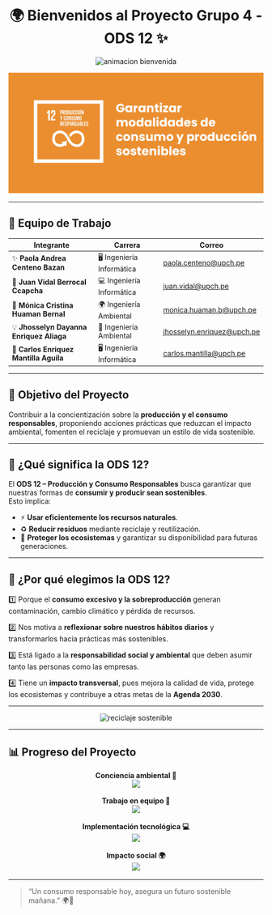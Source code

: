 <!-- ✨ Portada Animada con Shields y GIF -->
<h1 align="center">🌍 Bienvenidos al Proyecto Grupo 4 - ODS 12 ✨</h1>

<p align="center">
  <img src="https://readme-typing-svg.herokuapp.com?size=28&color=3CB371&center=true&vCenter=true&width=950&lines=🌱+Producción+y+Consumo+Responsables;💡+Innovando+para+un+futuro+sostenible;🤝+Trabajo+en+equipo+y+responsabilidad+social" alt="animacion bienvenida">
</p>

<p align="center">
  <img src="https://github.com/JuanVidalx/Grupo-4_Fundamentos-de-dise-o/blob/05fad9449a39b9e1cc774faa3228613bc974876a/ods12.jpg" width="600" alt="ODS 12">
</p>

---

## 👥 Equipo de Trabajo  

| Integrante | Carrera | Correo |  
|------------|---------|--------|  
| ✨ **Paola Andrea Centeno Bazan** | 🖥️ Ingeniería Informática | [paola.centeno@upch.pe](mailto:paola.centeno@upch.pe) |  
| 🚀 **Juan Vidal Berrocal Ccapcha** | 💻 Ingeniería Informática | [juan.vidal@upch.pe](mailto:juan.vidal@upch.pe) |  
| 🌱 **Mónica Cristina Huaman Bernal** | 🌍 Ingeniería Ambiental | [monica.huaman.b@upch.pe](mailto:monica.huaman.b@upch.pe) |  
| 💡 **Jhosselyn Dayanna Enriquez Aliaga** | 🌱 Ingeniería Ambiental | [jhosselyn.enriquez@upch.pe](mailto:jhosselyn.enriquez@upch.pe) |  
| 🔧 **Carlos Enriquez Mantilla Aguila** | 🖥️ Ingeniería Informática | [carlos.mantilla@upch.pe](mailto:carlos.mantilla@upch.pe) |  

---

## 🎯 Objetivo del Proyecto  

Contribuir a la concientización sobre la **producción y el consumo responsables**, proponiendo acciones prácticas que reduzcan el impacto ambiental, fomenten el reciclaje y promuevan un estilo de vida sostenible.  

---

## 📌 ¿Qué significa la ODS 12?  

El **ODS 12 – Producción y Consumo Responsables** busca garantizar que nuestras formas de **consumir y producir sean sostenibles**.  
Esto implica:  

- ⚡ **Usar eficientemente los recursos naturales**.  
- ♻️ **Reducir residuos** mediante reciclaje y reutilización.  
- 🌱 **Proteger los ecosistemas** y garantizar su disponibilidad para futuras generaciones.  

---

## 🤔 ¿Por qué elegimos la ODS 12?  

1️⃣ Porque el **consumo excesivo y la sobreproducción** generan contaminación, cambio climático y pérdida de recursos.  

2️⃣ Nos motiva a **reflexionar sobre nuestros hábitos diarios** y transformarlos hacia prácticas más sostenibles.  

3️⃣ Está ligado a la **responsabilidad social y ambiental** que deben asumir tanto las personas como las empresas.  

4️⃣ Tiene un **impacto transversal**, pues mejora la calidad de vida, protege los ecosistemas y contribuye a otras metas de la **Agenda 2030**.  

---

<p align="center">
  <img src="https://i.pinimg.com/originals/71/12/df/7112dfa340bd72b757a68b0f1394e0dc.gif" width="450" alt="reciclaje sostenible">
</p>  

---

## 📊 Progreso del Proyecto  

<p align="center">
  <b>Conciencia ambiental 🌱</b><br>
  <img src="https://img.shields.io/badge/███████████████░░░-80%25-brightgreen?style=for-the-badge" />
</p>

<p align="center">
  <b>Trabajo en equipo 🤝</b><br>
  <img src="https://img.shields.io/badge/█████████████████░-90%25-blue?style=for-the-badge" />
</p>

<p align="center">
  <b>Implementación tecnológica 💻</b><br>
  <img src="https://img.shields.io/badge/████████████░░░░░-70%25-orange?style=for-the-badge" />
</p>

<p align="center">
  <b>Impacto social 🌍</b><br>
  <img src="https://img.shields.io/badge/█████████░░░░░░░░-60%25-red?style=for-the-badge" />
</p>


---

> “Un consumo responsable hoy, asegura un futuro sostenible mañana.” 🌍💚  
